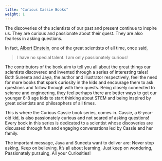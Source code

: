 ```yaml
---
title: "Curious Cassie Books"
weight: 1
---
```


The discoveries of the scientists of our past and present continue to inspire us. They are curious and passionate about their quest. They are also fearless in asking questions. 

In fact, [Albert Einstein](https://en.wikipedia.org/wiki/Albert_Einstein), one of the great scientists of all time, once said, 
> I have no special talent. I am only passionately curious!


The contributors of the book aim to tell you all about the great things our scientists discovered and invented through a series of interesting tales! Both Suneeta and Jaya, the author and illustrator respectively, feel the need for more books that spark curiosity in the kids and encourage them to ask questions and follow through with their quests. Being closely connected to science and engineering, they feel perhaps there are better ways to get our younger 6-8 age kids to start thinking about STEM and being inspired by great scientists and philosophers of all times. 

This is where the Curious Cassie book series, comes in. Cassie, a 6-year-old kid, is also passionately curious and not scared of asking questions! 
Every book in this series is dedicated to a scientist whose discoveries are discussed through fun and engaging conversations led by Cassie and her family.


The important message, Jaya and Suneeta want to deliver are:
Never stop asking, 
Keep on believing, 
It’s all about learning,
Just keep on wondering, 
Passionately pursuing,
All your Curiosities!
